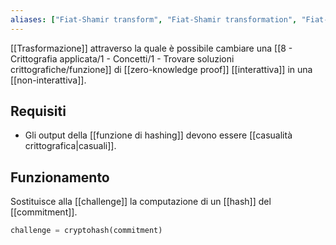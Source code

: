 ```yaml
---
aliases: ["Fiat-Shamir transform", "Fiat-Shamir transformation", "Fiat-Shamir heuristic"]
---
```


[[Trasformazione]] attraverso la quale è possibile cambiare una [[8 - Crittografia applicata/1 - Concetti/1 - Trovare soluzioni crittografiche/funzione]] di [[zero-knowledge proof]] [[interattiva]] in una [[non-interattiva]].

## Requisiti

- Gli output della [[funzione di hashing]] devono essere [[casualità crittografica|casuali]].

## Funzionamento

Sostituisce alla [[challenge]] la computazione di un [[hash]] del [[commitment]].

```python
challenge = cryptohash(commitment)
```